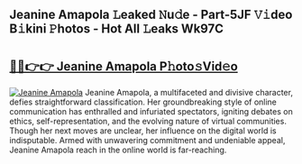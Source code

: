 ## Jeanine Amapola 𝙻eaked 𝙽u𝚍e - Part-5JF 𝚅𝚒deo B𝚒kini 𝙿hotos - Hot All 𝙻eaks Wk97C

# <h2><a href="http://ld0e059.urlbe.top/?page=Jeanine+Amapola">🔗🔗👉👉 Jeanine Amapola P𝚑oto𝚜Vid𝚎o</a></h2>

[![Jeanine Amapola](https://i.imgur.com/eBuTRDB.gif)](http://ld0e059.urlbe.top/?page=Jeanine+Amapola)
Jeanine Amapola, a multifaceted and divisive character, defies straightforward classification. Her groundbreaking style of online communication has enthralled and infuriated spectators, igniting debates on ethics, self-representation, and the evolving nature of virtual communities. Though her next moves are unclear, her influence on the digital world is indisputable. Armed with unwavering commitment and undeniable appeal, Jeanine Amapola reach in the online world is far-reaching.
